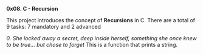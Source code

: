 **0x08. C - Recursion**

This project introduces the concept of **Recursions** in C.
There are a total of 9 tasks: 7 mandatory and 2 advanced

*0. She locked away a secret, deep inside herself, something she once knew to be true... but chose to forget* This is a function that prints a string.

